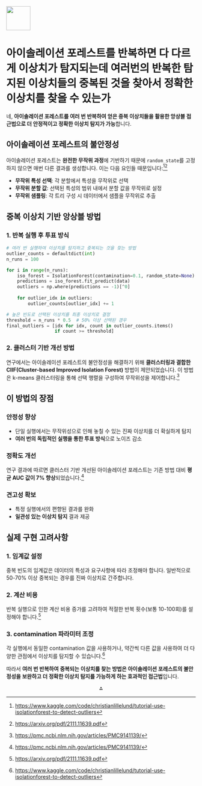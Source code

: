 <img src="https://r2cdn.perplexity.ai/pplx-full-logo-primary-dark%402x.png" style="height:64px;margin-right:32px"/>

# 아이솔레이션 포레스트를 반복하면 다 다르게 이상치가 탐지되는데 여러번의 반복한 탐지된 이상치들의 중복된 것을 찾아서 정확한 이상치를 찾을 수 있는가

네, **아이솔레이션 포레스트를 여러 번 반복하여 얻은 중복 이상치들을 활용한 앙상블 접근법으로 더 안정적이고 정확한 이상치 탐지가 가능**합니다.

## 아이솔레이션 포레스트의 불안정성

아이솔레이션 포레스트는 **완전한 무작위 과정**에 기반하기 때문에 `random_state`를 고정하지 않으면 매번 다른 결과를 생성합니다. 이는 다음 요인들 때문입니다:[^1][^2]

- **무작위 특성 선택**: 각 분할에서 특성을 무작위로 선택
- **무작위 분할 값**: 선택된 특성의 범위 내에서 분할 값을 무작위로 설정
- **무작위 샘플링**: 각 트리 구성 시 데이터에서 샘플을 무작위로 추출


## 중복 이상치 기반 앙상블 방법

### 1. **반복 실행 후 투표 방식**

```python
# 여러 번 실행하여 이상치를 탐지하고 중복되는 것을 찾는 방법
outlier_counts = defaultdict(int)
n_runs = 100

for i in range(n_runs):
    iso_forest = IsolationForest(contamination=0.1, random_state=None)
    predictions = iso_forest.fit_predict(data)
    outliers = np.where(predictions == -1)[^0]
    
    for outlier_idx in outliers:
        outlier_counts[outlier_idx] += 1

# 높은 빈도로 선택된 이상치를 최종 이상치로 결정
threshold = n_runs * 0.5  # 50% 이상 선택된 경우
final_outliers = [idx for idx, count in outlier_counts.items() 
                  if count >= threshold]
```


### 2. **클러스터 기반 개선 방법**

연구에서는 아이솔레이션 포레스트의 불안정성을 해결하기 위해 **클러스터링과 결합한 CIIF(Cluster-based Improved Isolation Forest)** 방법이 제안되었습니다. 이 방법은 k-means 클러스터링을 통해 선택 행렬을 구성하여 무작위성을 제어합니다.[^3]

## 이 방법의 장점

### **안정성 향상**

- 단일 실행에서는 무작위성으로 인해 놓칠 수 있는 진짜 이상치를 더 확실하게 탐지
- **여러 번의 독립적인 실행을 통한 투표 방식**으로 노이즈 감소


### **정확도 개선**

연구 결과에 따르면 클러스터 기반 개선된 아이솔레이션 포레스트는 기존 방법 대비 **평균 AUC 값이 7% 향상**되었습니다.[^3]

### **견고성 확보**

- 특정 실행에서의 편향된 결과를 완화
- **일관성 있는 이상치 탐지** 결과 제공


## 실제 구현 고려사항

### 1. **임계값 설정**

중복 빈도의 임계값은 데이터의 특성과 요구사항에 따라 조정해야 합니다. 일반적으로 50-70% 이상 중복되는 경우를 진짜 이상치로 간주합니다.

### 2. **계산 비용**

반복 실행으로 인한 계산 비용 증가를 고려하여 적절한 반복 횟수(보통 10-100회)를 설정해야 합니다.[^2]

### 3. **contamination 파라미터 조정**

각 실행에서 동일한 contamination 값을 사용하거나, 약간씩 다른 값을 사용하여 더 다양한 관점에서 이상치를 탐지할 수 있습니다.[^1]

따라서 **여러 번 반복하여 중복되는 이상치를 찾는 방법은 아이솔레이션 포레스트의 불안정성을 보완하고 더 정확한 이상치 탐지를 가능하게 하는 효과적인 접근법**입니다.

<div style="text-align: center">⁂</div>

[^1]: https://www.kaggle.com/code/christianlillelund/tutorial-use-isolationforest-to-detect-outliers

[^2]: https://arxiv.org/pdf/2111.11639.pdf

[^3]: https://pmc.ncbi.nlm.nih.gov/articles/PMC9141139/

[^4]: https://scikit-learn.org/stable/modules/generated/sklearn.ensemble.IsolationForest.html

[^5]: https://ardentdays.tistory.com/30

[^6]: https://www.esann.org/sites/default/files/proceedings/2025/ES2025-163.pdf

[^7]: https://www.youtube.com/watch?v=kqAxfOPlr1U

[^8]: https://www.sciencedirect.com/science/article/pii/S0020025521010999

[^9]: https://towardsdatascience.com/outlier-detection-with-isolation-forest-3d190448d45e/

[^10]: https://arxiv.org/pdf/2409.13466.pdf

[^11]: https://towardsdatascience.com/outlier-detection-with-extended-isolation-forest-1e248a3fe97b/

[^12]: https://link.springer.com/article/10.1007/s41060-020-00238-w

[^13]: https://arxiv.org/html/2409.13466v1

[^14]: https://majdarbash.github.io/aws-cmls/2019-11-21-isolation-forest-algorithm/

[^15]: https://www.sciencedirect.com/science/article/abs/pii/S0167865522002847

[^16]: https://dspace.mit.edu/bitstream/handle/1721.1/150844/3588700.pdf?sequence=1\&isAllowed=y

[^17]: https://arxiv.org/html/2403.10802v1

[^18]: https://wikidocs.net/209698

[^19]: https://www.sciencedirect.com/science/article/abs/pii/S0950705122010966

[^20]: https://pmc.ncbi.nlm.nih.gov/articles/PMC10326160/

